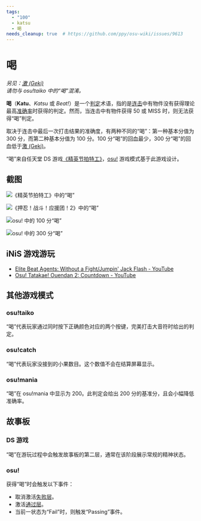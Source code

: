 ```yaml
---
tags:
  - "100"
  - katsu
  - 喝
needs_cleanup: true  # https://github.com/ppy/osu-wiki/issues/9613
---
```


# 喝

*另见：[激 (Geki)](/wiki/Gameplay/Judgement/Geki)*\
*请勿与 osu!taiko 中的“喝”混淆。*

**喝**（**Katu**、*Katsu* 或 *Beat!*）是一个[判定](/wiki/Gameplay/Judgement)术语，指的是[连击](/wiki/Beatmapping/Combo)中有物件没有获得理论最高[准确率](/wiki/Gameplay/Accuracy)时获得的判定。然而，当连击中有物件获得 50 或 MISS 时，则无法获得“喝”判定。

取决于连击中最后一次打击结果的准确度，有两种不同的“喝”：第一种基本分值为 300 分，而第二种基本分值为 100 分。100 分“喝”的回血最少，300 分“喝”的回血低于[激 (Geki)](/wiki/Gameplay/Judgement/Geki)。

“喝”来自任天堂 DS 游戏[《精英节拍特工》](/wiki/iNiS_games)，[osu!](/wiki/Game_mode/osu!) 游戏模式基于此游戏设计。

## 截图

![《精英节拍特工》中的“喝”](img/eba-without-100k.jpg "《精英节拍特工》中的“喝”")

![《押忍！战斗！应援团！2》中的“喝”](img/oto-countdwn-300k.jpg "《押忍！战斗！应援团！2》中的“喝”")

![osu! 中的 100 分“喝”](img/osu-cutepnth-100k.jpg "osu! 中的 100 分“喝”")

![osu! 中的 300 分“喝”](img/osu-stardisc-300k.jpg "osu! 中的 300 分“喝”")

## iNiS 游戏游玩

- [Elite Beat Agents: Without a Fight/Jumpin' Jack Flash - YouTube](https://www.youtube.com/watch?v=wPOCmzY_fqs)
- [Osu! Tatakae! Ouendan 2: Countdown - YouTube](https://www.youtube.com/watch?v=6us1tY8jOSI)

## 其他游戏模式

### osu!taiko

“喝”代表玩家通过同时按下正确颜色对应的两个按键，完美打击大音符时给出的判定。

### osu!catch

“喝”代表玩家没接到的小果数目。这个数值不会在结算屏幕显示。

### osu!mania

“喝”在 osu!mania 中显示为 200。此判定会给出 200 分的基准分，且会小幅降低准确率。

## 故事板

### DS 游戏

“喝”在游玩过程中会触发故事板的第二层，通常在该阶段展示常规的精神状态。

### osu!

获得“喝”时会触发以下事件：

- 取消激活[失败层](/wiki/Storyboard/Scripting/General_Rules#layers)。
- 激活[通过层](/wiki/Storyboard/Scripting/General_Rules#layers)。
- 当前一状态为“Fail”时，则触发“Passing”事件。
